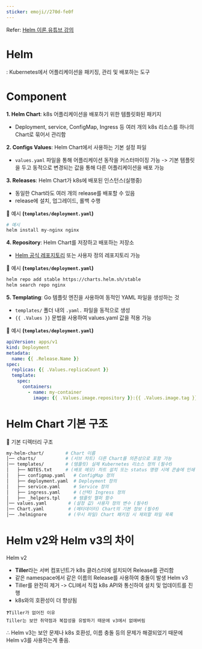 ```yaml
---
sticker: emoji//270d-fe0f
---
```

Refer: [Helm 이론 유튜브 강의](https://www.youtube.com/watch?v=w51lDVuRWuk)
# Helm
: Kubernetes에서 어플리케이션을 패키징, 관리 및 배포하는 도구

# Component
**1. Helm Chart**: k8s 어플리케이션을 배포하기 위한 템플릿화된 패키지
- Deployment, service, ConfigMap, Ingress 등 여러 개의 k8s 리소스를 하나의 Chart로 묶어서 관리함

**2. Configs Values**: Helm Chart에서 사용하는 기본 설정 파일
- `values.yaml` 파일을 통해 어플리케이션 동작을 커스터마이징 가능 
	-> 기본 템플릿을 두고 동적으로 변경되는 값을 통해 다른 어플리케이션을 배포 가능

**3. Releases**: Helm Chart가 k8s에 배포된 인스턴스(실행중)
- 동일한 Chart라도 여러 개의 release를 배포할 수 있음
- release에 설치, 업그레이드, 롤백 수행

📌 예시 **(`templates/deployment.yaml`)**
```sh
# 예시
helm install my-nginx nginx
```

**4. Repository**: Helm Chart를 저장하고 배포하는 저장소
- [Helm 공식 레포지토리](https://artifacthub.io/) 또는 사용자 정의 레포지토리 가능

📌 예시 **(`templates/deployment.yaml`)**
```sh
helm repo add stable https://charts.helm.sh/stable
helm search repo nginx
```

**5. Templating**: Go 템플릿 엔진을 사용하여 동적인  YAML 파일을 생성하는 것
- `templates/` 폴더 내의 `.yaml.` 파일을 동적으로 생성
- `{{ .Values }}` 문법을 사용하여 values.yaml 값을 적용 가능

📌 예시 **(`templates/deployment.yaml`)**
```yaml
apiVersion: apps/v1
kind: Deployment
metadata:
  name: {{ .Release.Name }}
spec:
  replicas: {{ .Values.replicaCount }}
  template:
    spec:
      containers:
        - name: my-container
          image: {{ .Values.image.repository }}:{{ .Values.image.tag }}
```

# Helm Chart 기본 구조
📌 기본 디렉터리 구조
```sh
my-helm-chart/        # Chart 이름
│── charts/           # (서브 차트) 다른 Chart를 의존성으로 포함 가능
│── templates/        # (템플릿) 실제 Kubernetes 리소스 정의 (필수❗)
│   ├── NOTES.txt     # (배포 메모) 차트 설치 또는 status 명령 시에 콘솔에 인쇄
│   ├── configmap.yaml   # ConfigMap 정의
│   ├── deployment.yaml  # Deployment 정의
│   ├── service.yaml     # Service 정의
│   ├── ingress.yaml     # (선택) Ingress 정의
│   ├── _helpers.tpl     # 템플릿 헬퍼 함수
│── values.yaml        # (설정 값) 사용자 정의 변수 (필수❗)
│── Chart.yaml         # (메타데이터) Chart의 기본 정보 (필수❗)
│── .helmignore        # (무시 파일) Chart 패키징 시 제외할 파일 목록
```

# Helm v2와 Helm v3의 차이
Helm v2
- **Tiller**라는 서버 컴포넌트가 k8s 클러스터에 설치되어 Release를 관리함
- 같은 namespace에서 같은 이름의 Release를 사용하여 충돌이 발생
Helm v3
- Tiller를 완전히 제거 -> CLI에서 직접 k8s API와 통신하여 설치 및 업데이트를 진행
- k8s와의 호환성이 더 향상됨

```
❓Tiller가 없어진 이유
Tiller는 보안 취약점과 복잡성을 유발하기 때문에 v3에서 없애버림
```

∴ Helm v3는 보안 문제나 k8s 호환성, 이름 충돌 등의 문제가 해결되었기 때문에 Helm v3를 사용하는게 좋음.

